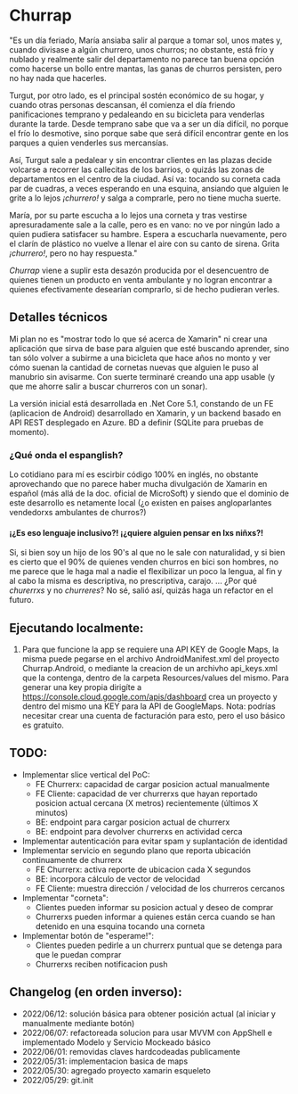 # Churrap

"Es un día feriado, María ansiaba salir al parque a tomar sol, unos mates y, cuando divisase a algún churrero, unos churros; no obstante, está frío y nublado y realmente salir del departamento no parece tan buena opción como hacerse un bollo entre mantas, las ganas de churros persisten, pero no hay nada que hacerles.

Turgut, por otro lado, es el principal sostén económico de su hogar, y cuando otras personas descansan, él comienza el día friendo panificaciones temprano y pedaleando en su bicicleta para venderlas durante la tarde. Desde temprano sabe que va a ser un día difícil, no porque el frío lo desmotive, sino porque sabe que será difícil encontrar gente en los parques a quien venderles sus mercansías.

Así, Turgut sale a pedalear y sin encontrar clientes en las plazas decide volcarse a recorrer las callecitas de los barrios, o quizás las zonas de departamentos en el centro de la ciudad. Así va: tocando su corneta cada par de cuadras, a veces esperando en una esquina, ansiando que alguien le grite a lo lejos _¡churrero!_ y salga a comprarle, pero no tiene mucha suerte.

María, por su parte escucha a lo lejos una corneta y tras vestirse apresuradamente sale a la calle, pero es en vano: no ve por ningún lado a quien pudiera satisfacer su hambre. Espera a escucharla nuevamente, pero el clarín de plástico no vuelve a llenar el aire con su canto de sirena. Grita _¡churrero!_, pero no hay respuesta."

*Churrap* viene a suplir esta desazón producida por el desencuentro de quienes tienen un producto en venta ambulante y no logran encontrar a quienes efectivamente desearían comprarlo, si de hecho pudieran verles.

## Detalles técnicos

Mi plan no es "mostrar todo lo que sé acerca de Xamarin" ni crear una aplicación que sirva de base para alguien que esté buscando aprender, sino tan sólo volver a subirme a una bicicleta que hace años no monto y ver cómo suenan la cantidad de cornetas nuevas que alguien le puso al manubrio sin avisarme. Con suerte terminaré creando una app usable (y que me ahorre salir a buscar churreros con un sonar).

La versión inicial está desarrollada en .Net Core 5.1, constando de un FE (aplicacion de Android) desarrollado en Xamarin, y un backend basado en API REST desplegado en Azure. BD a definir (SQLite para pruebas de momento).

### ¿Qué onda el espanglish?

Lo cotidiano para mí es escirbir código 100% en inglés, no obstante aprovechando que no parece haber mucha divulgación de Xamarin en español (más allá de la doc. oficial de MicroSoft) y siendo que el dominio de este desarrollo es netamente local (¿o existen en paises angloparlantes vendedorxs ambulantes de churros?)

#### ¡¿Es eso lenguaje inclusivo?! ¡¿quiere alguien pensar en lxs niñxs?!

Si, si bien soy un hijo de los 90's al que no le sale con naturalidad, y si bien es cierto que el 90% de quienes venden churros en bici son hombres, no me parece que le haga mal a nadie el flexibilizar un poco la lengua, al fin y al cabo la misma es descriptiva, no prescriptiva, carajo. ... ¿Por qué _churerrxs_ y no _churreres_? No sé, salió así, quizás haga un refactor en el futuro.

## Ejecutando localmente:

1. Para que funcione la app se requiere una API KEY de Google Maps, la misma puede pegarse en el archivo AndroidManifest.xml del proyecto Churrap.Android, o mediante la creacion de un archivho api_keys.xml que la contenga, dentro de la carpeta Resources/values del mismo. Para generar una key propia dirigíte a https://console.cloud.google.com/apis/dashboard crea un proyecto y dentro del mismo una KEY para la API de GoogleMaps. Nota: podrías necesitar crear una cuenta de facturación para esto, pero el uso básico es gratuito.

## TODO:

* Implementar slice vertical del PoC:
    - FE Churrerx: capacidad de cargar posicion actual manualmente
    - FE Cliente: capacidad de ver churrerxs que hayan reportado posicion actual cercana (X metros) recientemente (últimos X minutos)
    - BE: endpoint para cargar posicion actual de churrerx
    - BE: endpoint para devolver churrerxs en actividad cerca
* Implementar autenticación para evitar spam y suplantación de identidad
* Implementar servicio en segundo plano que reporta ubicación continuamente de churrerx
    - FE Churrerx: activa reporte de ubicacion cada X segundos
    - BE: incorpora cálculo de vector de velocidad
    - FE Cliente: muestra dirección / velocidad de los churreros cercanos
* Implementar "corneta":
    - Clientes pueden informar su posicion actual y deseo de comprar
    - Churrerxs pueden informar a quienes están cerca cuando se han detenido en una esquina tocando una corneta
* Implementar botón de "esperame!":
    - Clientes pueden pedirle a un churrerx puntual que se detenga para que le puedan comprar
    - Churrerxs reciben notificacion push

## Changelog (en orden inverso):

* 2022/06/12: solución básica para obtener posición actual (al iniciar y manualmente mediante botón)
* 2022/06/07: refactoreada solucion para usar MVVM con AppShell e implementado Modelo y Servicio Mockeado básico
* 2022/06/01: removidas claves hardcodeadas publicamente
* 2022/05/31: implementacion basica de maps
* 2022/05/30: agregado proyecto xamarin esqueleto
* 2022/05/29: git.init